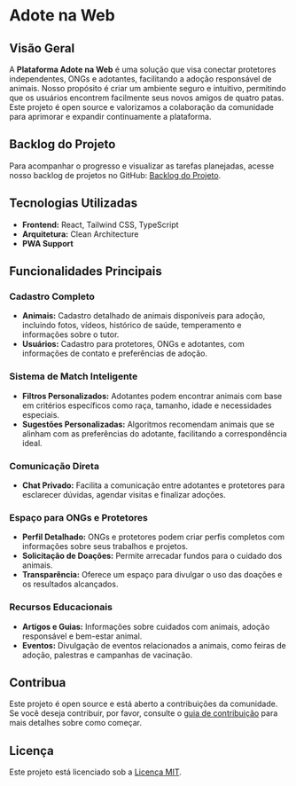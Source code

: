 # Adote na Web

## Visão Geral

A **Plataforma Adote na Web** é uma solução que visa conectar protetores independentes, ONGs e adotantes, facilitando a adoção responsável de animais. Nosso propósito é criar um ambiente seguro e intuitivo, permitindo que os usuários encontrem facilmente seus novos amigos de quatro patas. Este projeto é open source e valorizamos a colaboração da comunidade para aprimorar e expandir continuamente a plataforma.

## Backlog do Projeto

Para acompanhar o progresso e visualizar as tarefas planejadas, acesse nosso backlog de projetos no GitHub: [Backlog do Projeto](https://github.com/users/michelereginabora/projects/12/).


## Tecnologias Utilizadas

- **Frontend:** React, Tailwind CSS, TypeScript
- **Arquitetura:** Clean Architecture
- **PWA Support**

## Funcionalidades Principais

### Cadastro Completo

- **Animais:** Cadastro detalhado de animais disponíveis para adoção, incluindo fotos, vídeos, histórico de saúde, temperamento e informações sobre o tutor.
- **Usuários:** Cadastro para protetores, ONGs e adotantes, com informações de contato e preferências de adoção.

### Sistema de Match Inteligente

- **Filtros Personalizados:** Adotantes podem encontrar animais com base em critérios específicos como raça, tamanho, idade e necessidades especiais.
- **Sugestões Personalizadas:** Algoritmos recomendam animais que se alinham com as preferências do adotante, facilitando a correspondência ideal.

### Comunicação Direta

- **Chat Privado:** Facilita a comunicação entre adotantes e protetores para esclarecer dúvidas, agendar visitas e finalizar adoções.

### Espaço para ONGs e Protetores

- **Perfil Detalhado:** ONGs e protetores podem criar perfis completos com informações sobre seus trabalhos e projetos.
- **Solicitação de Doações:** Permite arrecadar fundos para o cuidado dos animais.
- **Transparência:** Oferece um espaço para divulgar o uso das doações e os resultados alcançados.

### Recursos Educacionais

- **Artigos e Guias:** Informações sobre cuidados com animais, adoção responsável e bem-estar animal.
- **Eventos:** Divulgação de eventos relacionados a animais, como feiras de adoção, palestras e campanhas de vacinação.

## Contribua

Este projeto é open source e está aberto a contribuições da comunidade. Se você deseja contribuir, por favor, consulte o [guia de contribuição](CONTRIBUTING.md) para mais detalhes sobre como começar.

## Licença

Este projeto está licenciado sob a [Licença MIT](LICENSE).
